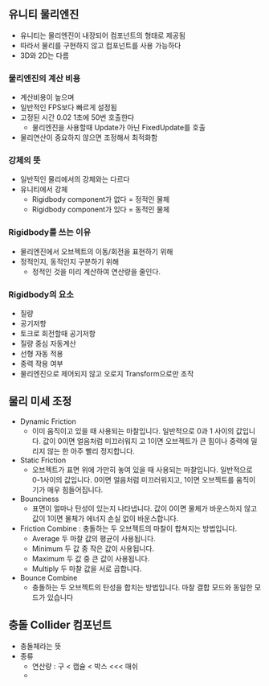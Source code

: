 ## 유니티 물리엔진
- 유니티는 물리엔진이 내장되어 컴포넌트의 형태로 제공됨
- 따라서 물리를 구현하지 않고 컴포넌트를 사용 가능하다
- 3D와 2D는 다름

### 물리엔진의 계산 비용
- 계산비용이 높으며
- 일반적인 FPS보다 빠르게 설정됨
- 고정된 시간 0.02 1초에 50번 호출한다
	- 물리엔진을 사용할때 Update가 아닌 FixedUpdate를 호출
- 물리연산이 중요하지 않으면 조정해서 최적화함

### 강체의 뜻
- 일반적인 물리에서의 강체와는 다르다
- 유니티에서 강체
	- Rigidbody component가 없다 = 정적인 물체
	- Rigidbody component가 있다 = 동적인 물체

### Rigidbody를 쓰는 이유
- 물리엔진에서 오브젝트의 이동/회전을 표현하기 위해
- 정적인지, 동적인지 구분하기 위해
	- 정적인 것을 미리 계산하여 연산량을 줄인다.

### Rigidbody의 요소
- 질량
- 공기저항
- 토크로 회전할때 공기저항
- 질량 중심 자동계산
- 선형 자동 적용
- 중력 작용 여부
- 물리엔진으로 제어되지 않고 오로지 Transform으로만 조작

## 물리 미세 조정
- Dynamic Friction 
	- 이미 움직이고 있을 때 사용되는 마찰입니다. 일반적으로 0과 1 사이의 값입니다. 값이 0이면 얼음처럼 미끄러워지 고 1이면 오브젝트가 큰 힘이나 중력에 밀리지 않는 한 아주 빨리 정지합니다. 
- Static Friction 
	- 오브젝트가 표면 위에 가만히 놓여 있을 때 사용되는 마찰입니다. 일반적으로 0-1사이의 값입니다. 0이면 얼음처럼 미끄러워지고, 1이면 오브젝트를 움직이기가 매우 힘들어집니다.
- Bounciness 
	- 표면이 얼마나 탄성이 있는지 나타냅니다. 값이 0이면 물체가 바운스하지 않고 값이 1이면 물체가 에너지 손실 없이 바운스합니다. 
- Friction Combine : 충돌하는 두 오브젝트의 마찰이 합쳐지는 방법입니다. 
	- Average 두 마찰 값의 평균이 사용됩니다. 
	- Minimum 두 값 중 작은 값이 사용됩니다. 
	- Maximum 두 값 중 큰 값이 사용됩니다. 
	- Multiply 두 마찰 값을 서로 곱합니다. 
- Bounce Combine 
	- 충돌하는 두 오브젝트의 탄성을 합치는 방법입니다. 마찰 결합 모드와 동일한 모드가 있습니다

##  충돌 Collider 컴포넌트
- 충돌체라는 뜻
- 종류
	- 연산량 :  구 < 캡슐 < 박스 <<< 매쉬
	- 